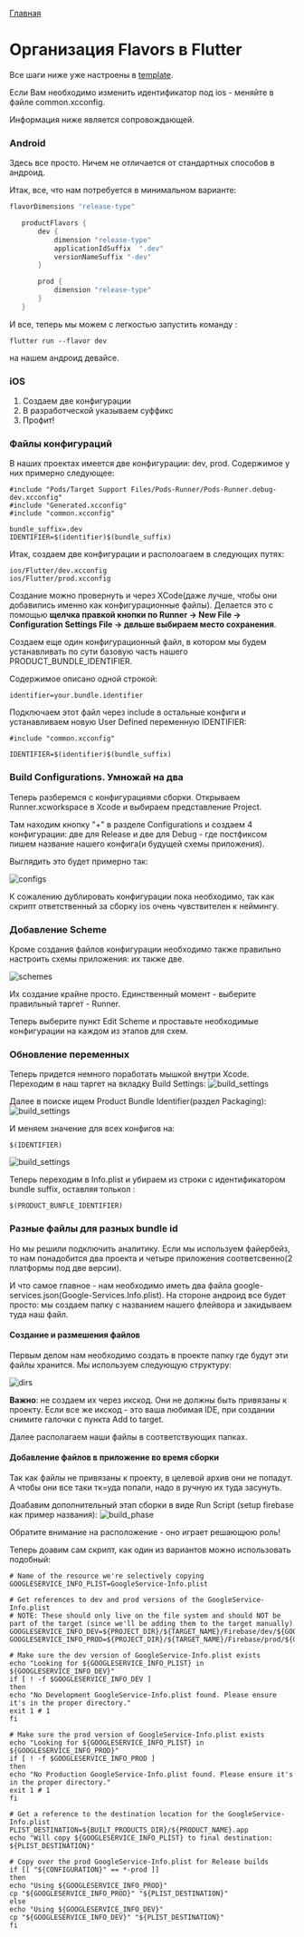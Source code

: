 [Главная](../main.md)

# Организация  Flavors в  Flutter

Все шаги ниже уже настроены в [template](../../../../template).

Если Вам необходимо изменить идентификатор под ios - меняйте в файле common.xcconfig.

Информация ниже является сопровождающей. 

### Android

 Здесь все просто. Ничем не отличается от стандартных способов в андроид.

 Итак, все, что нам потребуется в минимальном варианте:

 ```groovy
 flavorDimensions "release-type"

    productFlavors {
        dev {
            dimension "release-type"
            applicationIdSuffix  ".dev"
            versionNameSuffix "-dev"
        }

        prod {
            dimension "release-type"
        }
    }
```

И все, теперь мы можем с легкостью запустить команду :
```
flutter run --flavor dev
```
на нашем андроид девайсе.

### iOS

1. Создаем две конфигурации
1. В разработческой указываем суффикс
1. Профит!


### Файлы конфигураций

В наших проектах имеется две конфигурации: dev, prod.
Содержимое у них примерно следующее:

```с
#include "Pods/Target Support Files/Pods-Runner/Pods-Runner.debug-dev.xcconfig"
#include "Generated.xcconfig"
#include "common.xcconfig"

bundle_suffix=.dev
IDENTIFIER=$(identifier)$(bundle_suffix)
```

Итак, создаем две конфигурации и располоагаем в следующих путях:
```
ios/Flutter/dev.xcconfig
ios/Flutter/prod.xcconfig
```

Создание можно провернуть и через XCode(даже лучше, чтобы они добавились именно как конфигурационные файлы). 
Делается это с помощью **щелчка правкой кнопки по Runner -> New File -> Configuration Settings File -> двльше выбираем место сохранения**.

Создаем еще один конфигурационный файл, в котором мы будем устанавливать по сути базовую часть нашего PRODUCT_BUNDLE_IDENTIFIER.

Содержимое описано одной строкой:
```
identifier=your.bundle.identifier
```

Подключаем этот файл через include в остальные конфиги и устанавливаем новую User Defined переменную IDENTIFIER:
```
#include "common.xcconfig"

IDENTIFIER=$(identifier)$(bundle_suffix)
```

### Build Configurations. Умножай на два

Теперь разберемся с конфигурациями сборки. Открываем Runner.xcworkspace в Xcode и выбираем представление Project.

Там находим кнопку "+" в разделе Configurations и создаем 4 конфигурации: две для Release и две для Debug - где постфиксом пишем название нашего конфига(и будущей схемы приложения). 

Выглядить это будет примерно так:

![configs](../../../img/best_practice/configs.png)

К сожалению дублировать конфигурации пока необходимо, так как скрипт ответственный за сборку ios очень чувствителен к неймингу.



### Добавление Scheme

Кроме создания файлов конфигурации необходимо также правильно настроить схемы приложения: их также две.

![schemes](../../../img/best_practice/schemes.png)

Их создание крайне просто. Единственный момент - выберите правильный таргет - Runner.

Теперь выберите пункт Edit Scheme и проставьте необходимые конфигурации на каждом из этапов для схем.

### Обновление переменных

Теперь придется немного поработать мышкой внутри Xcode. Переходим в наш таргет на вкладку Build Settings:
![build_settings](../../../img/best_practice/bs_step1.png)

Далее в поиске ищем Product Bundle Identifier(раздел Packaging):
![build_settings](../../../img/best_practice/bs_step2.png)

И меняем значение для всех конфигов на:
```
$(IDENTIFIER)
```

![build_settings](../../../img/best_practice/bs_step3.png)

Теперь переходим в Info.plist и убираем из строки с идентификатором bundle suffix,  оставляя толькол :
```
$(PRODUCT_BUNFLE_IDENTIFIER)
```

### Разные файлы для разных bundle id

Но мы решили подключить аналитику. Если мы используем файербейз, то нам понадобится два проекта и четыре приложения соответсвенно(2 платформы под две версии).

И что самое главное - нам необходимо иметь два файла google-services.json(Google-Services.Info.plist). На стороне андроид все будет просто: мы создаем папку с названием нашего флейвора и закидываем туда наш файл.

#### Создание и размешения файлов

Первым делом нам необходимо создать в проекте папку где будут эти файлы хранится. Мы используем следующую структуру:

![dirs](../../../img/best_practice/files_and_dirs.png)

**Важно**: не создаем их через икскод. Они не должны быть привязаны к проекту. Если все же икскод - это ваша любимая IDE, при создании снимите галочки с пункта Add to target.

Далее располагаем наши файлы в соответствующих папках.

#### Добавление файлов в приложение во время сборки

Так как файлы не привязаны к проекту, в целевой архив они не попадут. А чтобы они все таки тк=уда попали, надо в ручную их туда засунуть.

Доабавим дополнительный этап сборки в виде Run Script (setup firebase как пример названия):
 ![build_phase](../../../img/best_practice/build_phase.png)

 Обратите внимание на расположение - оно играет решающюю роль!

 Теперь доавим сам скрипт, как один из вариантов можно использовать подобный:

 ```
 # Name of the resource we're selectively copying
GOOGLESERVICE_INFO_PLIST=GoogleService-Info.plist

# Get references to dev and prod versions of the GoogleService-Info.plist
# NOTE: These should only live on the file system and should NOT be part of the target (since we'll be adding them to the target manually)
GOOGLESERVICE_INFO_DEV=${PROJECT_DIR}/${TARGET_NAME}/Firebase/dev/${GOOGLESERVICE_INFO_PLIST}
GOOGLESERVICE_INFO_PROD=${PROJECT_DIR}/${TARGET_NAME}/Firebase/prod/${GOOGLESERVICE_INFO_PLIST}

# Make sure the dev version of GoogleService-Info.plist exists
echo "Looking for ${GOOGLESERVICE_INFO_PLIST} in ${GOOGLESERVICE_INFO_DEV}"
if [ ! -f $GOOGLESERVICE_INFO_DEV ]
then
echo "No Development GoogleService-Info.plist found. Please ensure it's in the proper directory."
exit 1 # 1
fi

# Make sure the prod version of GoogleService-Info.plist exists
echo "Looking for ${GOOGLESERVICE_INFO_PLIST} in ${GOOGLESERVICE_INFO_PROD}"
if [ ! -f $GOOGLESERVICE_INFO_PROD ]
then
echo "No Production GoogleService-Info.plist found. Please ensure it's in the proper directory."
exit 1 # 1
fi

# Get a reference to the destination location for the GoogleService-Info.plist
PLIST_DESTINATION=${BUILT_PRODUCTS_DIR}/${PRODUCT_NAME}.app
echo "Will copy ${GOOGLESERVICE_INFO_PLIST} to final destination: ${PLIST_DESTINATION}"

# Copy over the prod GoogleService-Info.plist for Release builds
if [[ "${CONFIGURATION}" == *-prod ]]
then
echo "Using ${GOOGLESERVICE_INFO_PROD}"
cp "${GOOGLESERVICE_INFO_PROD}" "${PLIST_DESTINATION}"
else
echo "Using ${GOOGLESERVICE_INFO_DEV}"
cp "${GOOGLESERVICE_INFO_DEV}" "${PLIST_DESTINATION}"
fi
```





